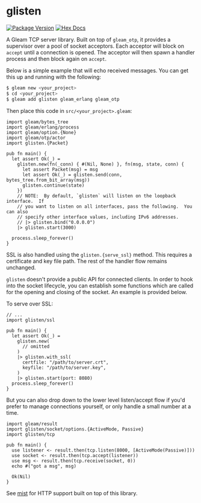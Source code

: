 # glisten

[![Package Version](https://img.shields.io/hexpm/v/glisten)](https://hex.pm/packages/glisten)
[![Hex Docs](https://img.shields.io/badge/hex-docs-ffaff3)](https://hexdocs.pm/glisten/)

A Gleam TCP server library.  Built on top of `gleam_otp`, it provides a
supervisor over a pool of socket acceptors.  Each acceptor will block on `accept`
until a connection is opened.  The acceptor will then spawn a handler process
and then block again on `accept`.

Below is a simple example that will echo received messages.  You can get this
up and running with the following:

```sh
$ gleam new <your_project>
$ cd <your_project>
$ gleam add glisten gleam_erlang gleam_otp
```

Then place this code in `src/<your_project>.gleam`:

```gleam
import gleam/bytes_tree
import gleam/erlang/process
import gleam/option.{None}
import gleam/otp/actor
import glisten.{Packet}

pub fn main() {
  let assert Ok(_) =
    glisten.new(fn(_conn) { #(Nil, None) }, fn(msg, state, conn) {
      let assert Packet(msg) = msg
      let assert Ok(_) = glisten.send(conn, bytes_tree.from_bit_array(msg))
      glisten.continue(state)
    })
    // NOTE:  By default, `glisten` will listen on the loopback interface.  If
    // you want to listen on all interfaces, pass the following.  You can also
    // specify other interface values, including IPv6 addresses.
    // |> glisten.bind("0.0.0.0")
    |> glisten.start(3000)

  process.sleep_forever()
}
```

SSL is also handled using the `glisten.{serve_ssl}` method.  This requires a
certificate and key file path.  The rest of the handler flow remains unchanged.

`glisten` doesn't provide a public API for connected clients.  In order to hook
into the socket lifecycle, you can establish some functions which are called
for the opening and closing of the socket.  An example is provided below.

To serve over SSL:

```gleam
// ...
import glisten/ssl

pub fn main() {
  let assert Ok(_) =
    glisten.new(
      // omitted
    )
    |> glisten.with_ssl(
      certfile: "/path/to/server.crt",
      keyfile: "/path/to/server.key",
    )
    |> glisten.start(port: 8080)
  process.sleep_forever()
}
```

But you can also drop down to the lower level listen/accept flow if you'd prefer
to manage connections yourself, or only handle a small number at a time.

```gleam
import gleam/result
import glisten/socket/options.{ActiveMode, Passive}
import glisten/tcp

pub fn main() {
  use listener <- result.then(tcp.listen(8000, [ActiveMode(Passive)]))
  use socket <- result.then(tcp.accept(listener))
  use msg <- result.then(tcp.receive(socket, 0))
  echo #("got a msg", msg)

  Ok(Nil)
}
```

See [mist](https://github.com/rawhat/mist) for HTTP support built on top of this library.
